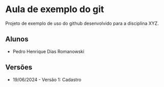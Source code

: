 # Aula de exemplo do git

Projeto de exemplo de uso do github desenvolvido para a disciplina XYZ.

## Alunos
- Pedro Henrique Dias Romanowski

## Versões

 - 19/06/2024 - Versão 1: Cadastro